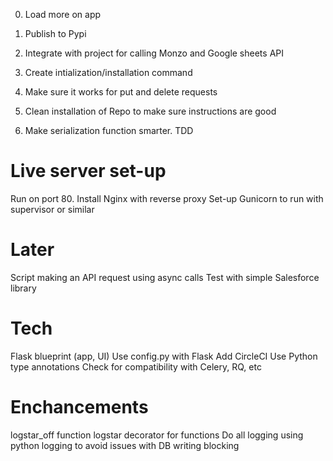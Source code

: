 0. Load more on app

1. Publish to Pypi
2. Integrate with project for calling Monzo and Google sheets API
3. Create intialization/installation command
4. Make sure it works for put and delete requests
5. Clean installation of Repo to make sure instructions are good
6. Make serialization function smarter. TDD

# Live server set-up

Run on port 80. Install Nginx with reverse proxy
Set-up Gunicorn to run with supervisor or similar

# Later

Script making an API request using async calls
Test with simple Salesforce library

# Tech

Flask blueprint (app, UI)
Use config.py with Flask
Add CircleCI
Use Python type annotations
Check for compatibility with Celery, RQ, etc

# Enchancements

logstar_off function
logstar decorator for functions
Do all logging using python logging to avoid issues with DB writing blocking